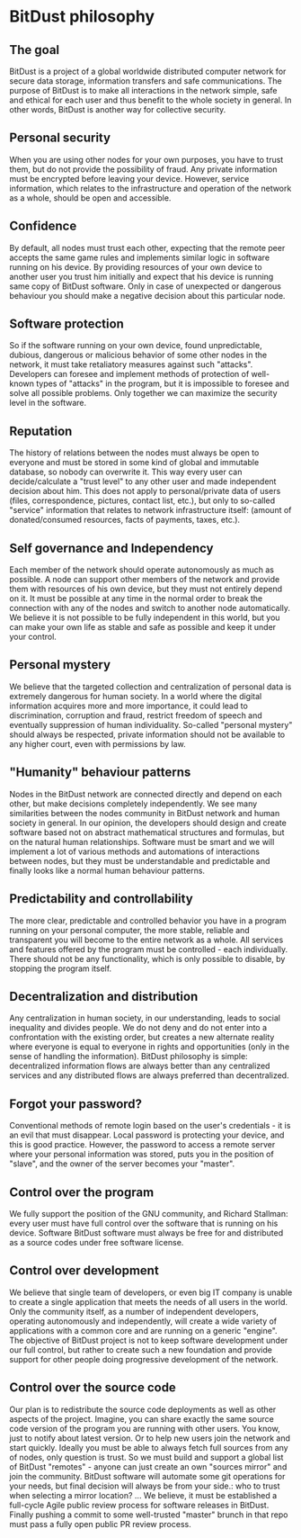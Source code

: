 # BitDust philosophy


## The goal

BitDust is a project of a global worldwide distributed computer network for secure data storage, information transfers and safe communications.
The purpose of BitDust is to make all interactions in the network simple, safe and ethical for each user and thus benefit to the whole society in general. In other words, BitDust is another way for collective security.


## Personal security

When you are using other nodes for your own purposes, you have to trust them, but do not provide the possibility of fraud. Any private information must be encrypted before leaving your device. However, service information, which relates to the infrastructure and operation of the network as a whole, should be open and accessible.


## Confidence

By default, all nodes must trust each other, expecting that the remote peer accepts the same game rules and implements similar logic in software running on his device. By providing resources of your own device to another user you trust him initially and expect that his device is running same copy of BitDust software. Only in case of unexpected or dangerous behaviour you should make a negative decision about this particular node.


## Software protection

So if the software running on your own device, found unpredictable, dubious, dangerous or malicious behavior of some other nodes in the network, it must take retaliatory measures against such "attacks". Developers can foresee and implement methods of protection of well-known types of "attacks" in the program, but it is impossible to foresee and solve all possible problems. Only together we can maximize the security level in the software.


## Reputation

The history of relations between the nodes must always be open to everyone and must be stored in some kind of global and immutable database, so nobody can overwrite it. This way every user can decide/calculate a "trust level" to any other user and made independent decision about him. This does not apply to personal/private data of users (files, correspondence, pictures, contact list, etc.), but only to so-called "service" information that relates to network infrastructure itself: (amount of donated/consumed resources, facts of payments, taxes, etc.).


## Self governance and Independency

Each member of the network should operate autonomously as much as possible. A node can support other members of the network and provide them with resources of his own device, but they must not entirely depend on it. It must be possible at any time in the normal order to break the connection with any of the nodes and switch to another node automatically. We believe it is not possible to be fully independent in this world, but you can make your own life as stable and safe as possible and keep it under your control.


## Personal mystery

We believe that the targeted collection and centralization of personal data is extremely dangerous for human society. In a world where the digital information acquires more and more importance, it could lead to discrimination, corruption and fraud, restrict freedom of speech and eventually suppression of human individuality. So-called "personal mystery" should always be respected, private information should not be available to any higher court, even with permissions by law.


## "Humanity" behaviour patterns

Nodes in the BitDust network are connected directly and depend on each other, but make decisions completely independently. We see many similarities between the nodes community in BitDust network and human society in general. In our opinion, the developers should design and create software based not on abstract mathematical structures and formulas, but on the natural human relationships. Software must be smart and we will implement a lot of various methods and automations of interactions between nodes, but they must be understandable and predictable and finally looks like a normal human behaviour patterns.


## Predictability and controllability

The more clear, predictable and controlled behavior you have in a program running on your personal computer, the more stable, reliable and transparent you will become to the entire network as a whole. All services and features offered by the program must be controlled - each individually. There should not be any functionality, which is only possible to disable, by stopping the program itself.


## Decentralization and distribution

Any centralization in human society, in our understanding, leads to social inequality and divides people. We do not deny and do not enter into a confrontation with the existing order, but creates a new alternate reality where everyone is equal to everyone in rights and opportunities (only in the sense of handling the information). BitDust philosophy is simple: decentralized information flows are always better than any centralized services and any distributed flows are always preferred than decentralized.


## Forgot your password?

Conventional methods of remote login based on the user's credentials - it is an evil that must disappear. Local password is protecting your device, and this is good practice. However, the password to access a remote server where your personal information was stored, puts you in the position of "slave", and the owner of the server becomes your "master".


## Control over the program

We fully support the position of the GNU community, and Richard Stallman: every user must have full control over the software that is running on his device. Software BitDust software must always be free for and distributed as a source codes under free software license.


## Control over development

We believe that single team of developers, or even big IT company is unable to create a single application that meets the needs of all users in the world. Only the community itself, as a number of independent developers, operating autonomously and independently, will create a wide variety of applications with a common core and are running on a generic "engine". The objective of BitDust project is not to keep software development under our full control, but rather to create such a new foundation and provide support for other people doing progressive development of the network.


## Control over the source code

Our plan is to redistribute the source code deployments as well as other aspects of the project.
Imagine, you can share exactly the same source code version of the program you are running with other users.
You know, just to notify about latest version. Or to help new users join the network and start quickly.
Ideally you must be able to always fetch full sources from any of nodes, only question is trust.
So we must build and support a global list of BitDust "remotes" - anyone can just create an own "sources mirror" and join the community.
BitDust software will automate some git operations for your needs, but final decision will always be from your side.:
who to trust when selecting a mirror location? ...
We believe, it must be established a full-cycle Agile public review process for software releases in BitDust. 
Finally pushing a commit to some well-trusted "master" brunch in that repo must pass a fully open public PR review process.
